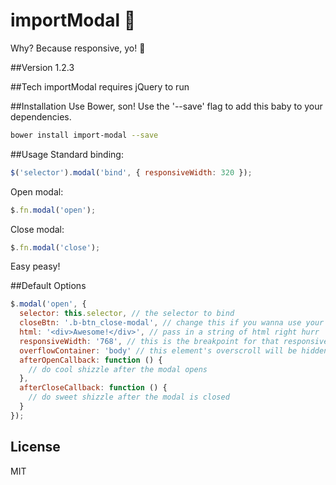 importModal :dancers:
===========
Why? Because responsive, yo! :beginner:

##Version
1.2.3

##Tech
importModal requires jQuery to run

##Installation
Use Bower, son! Use the '--save' flag to add this baby to your dependencies.

```sh
bower install import-modal --save
```

##Usage
Standard binding:

```javascript
$('selector').modal('bind', { responsiveWidth: 320 });
```
Open modal:

```javascript
$.fn.modal('open');
```
Close modal:

```javascript
$.fn.modal('close');
```
Easy peasy!

##Default Options
```javascript
$.modal('open', {
  selector: this.selector, // the selector to bind
  closeBtn: '.b-btn_close-modal', // change this if you wanna use your own
  html: '<div>Awesome!</div>', // pass in a string of html right hurr
  responsiveWidth: '768', // this is the breakpoint for that responsive goodness
  overflowContainer: 'body' // this element's overscroll will be hidden when the modal is launched (prevents unnecessary scroll action on the background)
  afterOpenCallback: function () {
    // do cool shizzle after the modal opens
  },
  afterCloseCallback: function () {
    // do sweet shizzle after the modal is closed
  }
});
```

License
----

MIT